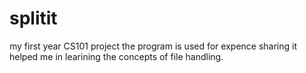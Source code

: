 # splitit
my first year CS101 project
the program is used for expence sharing
it helped me in learining the concepts of file handling.
